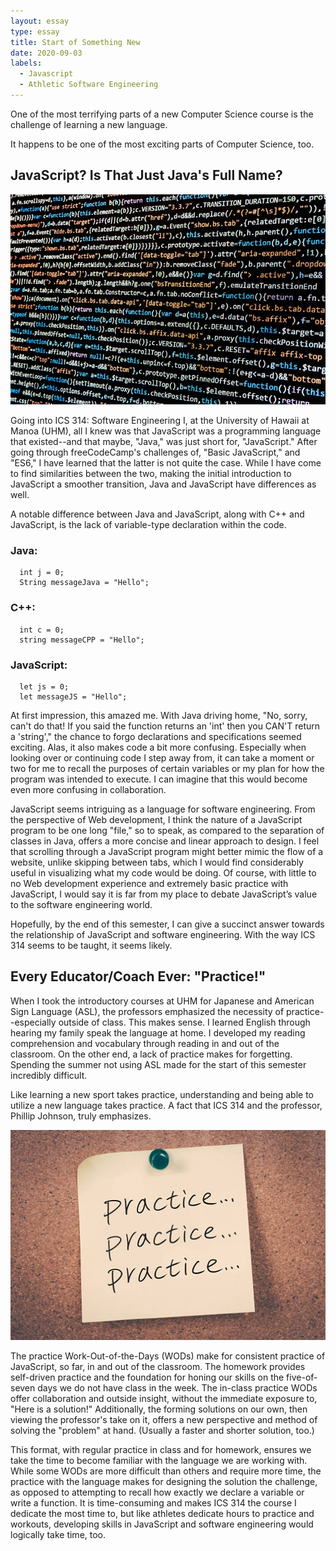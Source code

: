 ```yaml
---
layout: essay
type: essay
title: Start of Something New
date: 2020-09-03
labels:
  - Javascript
  - Athletic Software Engineering
---
```


One of the most terrifying parts of a new Computer Science course is the challenge of learning a new language.

It happens to be one of the most exciting parts of Computer Science, too.

## JavaScript? Is That Just Java's Full Name?

<img class="ui large right floated rounded image" src="../images/code.jpg">

Going into ICS 314: Software Engineering I, at the University of Hawaii at Manoa (UHM), all I knew was that JavaScript was a programming language that existed--and that maybe, "Java," was just short for, "JavaScript." After going through freeCodeCamp's challenges of, "Basic JavaScript," and "ES6," I have learned that the latter is not quite the case. While I have come to find similarities between the two, making the initial introduction to JavaScript a smoother transition, Java and JavaScript have differences as well.

A notable difference between Java and JavaScript, along with C++ and JavaScript, is the lack of variable-type declaration within the code.

### Java:
```
  int j = 0;
  String messageJava = "Hello";
```

### C++:
```
  int c = 0;
  string messageCPP = "Hello";
```

### JavaScript:
```
  let js = 0;
  let messageJS = "Hello";
```

At first impression, this amazed me. With Java driving home, "No, sorry, can't do that! If you said the function returns an 'int' then you CAN'T return a 'string'," the chance to forgo declarations and specifications seemed exciting. Alas, it also makes code a bit more confusing. Especially when looking over or continuing code I step away from, it can take a moment or two for me to recall the purposes of certain variables or my plan for how the program was intended to execute. I can imagine that this would become even more confusing in collaboration.

JavaScript seems intriguing as a language for software engineering. From the perspective of Web development, I think the nature of a JavaScript program to be one long "file," so to speak, as compared to the separation of classes in Java, offers a more concise and linear approach to design. I feel that scrolling through a JavaScript program might better mimic the flow of a website, unlike skipping between tabs, which I would find considerably useful in visualizing what my code would be doing. Of course, with little to no Web development experience and extremely basic practice with JavaScript, I would say it is far from my place to debate JavaScript’s value to the software engineering world.

Hopefully, by the end of this semester, I can give a succinct answer towards the relationship of JavaScript and software engineering. With the way ICS 314 seems to be taught, it seems likely.

## Every Educator/Coach Ever: "Practice!"

When I took the introductory courses at UHM for Japanese and American Sign Language (ASL), the professors emphasized the necessity of practice--especially outside of class. This makes sense. I learned English through hearing my family speak the language at home. I developed my reading comprehension and vocabulary through reading in and out of the classroom. On the other end, a lack of practice makes for forgetting. Spending the summer not using ASL made for the start of this semester incredibly difficult.

Like learning a new sport takes practice, understanding and being able to utilize a new language takes practice. A fact that ICS 314 and the professor, Phillip Johnson, truly emphasizes.

<img class="ui large right floated rounded image" src="../images/practice.jpg">

The practice Work-Out-of-the-Days (WODs) make for consistent practice of JavaScript, so far, in and out of the classroom. The homework provides self-driven practice and the foundation for honing our skills on the five-of-seven days we do not have class in the week. The in-class practice WODs offer collaboration and outside insight, without the immediate exposure to, "Here is a solution!" Additionally, the forming solutions on our own, then viewing the professor's take on it, offers a new perspective and method of solving the "problem" at hand. (Usually a faster and shorter solution, too.)

This format, with regular practice in class and for homework, ensures we take the time to become familiar with the language we are working with. While some WODs are more difficult than others and require more time, the practice with the language makes for designing the solution the challenge, as opposed to attempting to recall how exactly we declare a variable or write a function. It is time-consuming and makes ICS 314 the course I dedicate the most time to, but like athletes dedicate hours to practice and workouts, developing skills in JavaScript and software engineering would logically take time, too.


